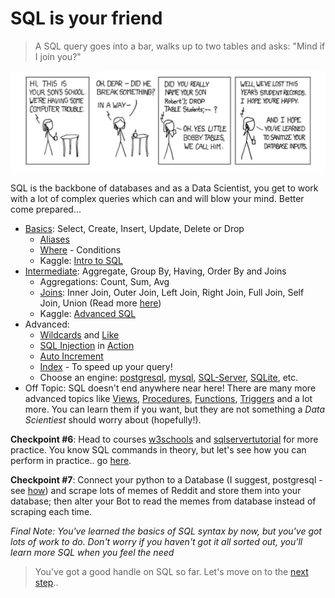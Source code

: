 # SQL is your friend
> A SQL query goes into a bar, walks up to two tables and asks: "Mind if I join you?"

![sql meme](https://github.com/keivanipchihagh/machinelearning-roadmap/blob/master/images/sql.jpg?raw=true)

SQL is the backbone of databases and as a Data Scientist, you get to work with a lot of complex queries which can and will blow your mind. Better come prepared...

- [Basics](https://www.sqlcourse.com/beginner-course/): Select, Create, Insert, Update, Delete or Drop
  - [Aliases](https://www.w3schools.com/sql/sql_alias.asp)
  - [Where](https://www.w3schools.com/sql/sql_where.asp) - Conditions
  - Kaggle: [Intro to SQL](https://www.kaggle.com/learn/intro-to-sql)
- [Intermediate](https://www.sqlcourse.com/advanced-course/): Aggregate, Group By, Having, Order By and Joins
  - Aggregations: Count, Sum, Avg
  - [Joins](https://www.freecodecamp.org/news/sql-joins-tutorial/): Inner Join, Outer Join, Left Join, Right Join, Full Join, Self Join, Union (Read more [here](https://www.dataquest.io/blog/sql-joins-tutorial/))
  - Kaggle: [Advanced SQL](https://www.kaggle.com/learn/advanced-sql)
- Advanced:
  - [Wildcards](https://www.w3schools.com/sql/sql_wildcards.asp) and [Like](https://www.w3schools.com/sql/sql_like.asp)
  - [SQL Injection](https://portswigger.net/web-security/sql-injection) in [Action](https://www.hacksplaining.com/exercises/sql-injection#/start)
  - [Auto Increment](https://www.w3schools.com/sql/sql_autoincrement.asp)
  - [Index](https://www.sqlservertutorial.net/sql-server-indexes/) - To speed up your query!
  - Choose an engine: [postgresql](https://www.postgresql.org/), [mysql](https://www.mysql.com/), [SQL-Server](https://www.microsoft.com/en-us/sql-server/sql-server-downloads), [SQLite](https://www.sqlite.org/index.html), etc.
- Off Topic: SQL doesn't end anywhere near here! There are many more advanced topics like [Views](https://www.sqlservertutorial.net/sql-server-views/), [Procedures](https://www.sqlservertutorial.net/sql-server-stored-procedures/), [Functions](https://www.sqlservertutorial.net/sql-server-user-defined-functions/), [Triggers](https://www.sqlservertutorial.net/sql-server-triggers/) and a lot more. You can learn them if you want, but they are not something a _Data Scientiest_ should worry about (hopefully!).


**Checkpoint #6**: Head to courses [w3schools](https://www.w3schools.com/sql) and [sqlservertutorial](https://www.sqlservertutorial.net) for more practice. You know SQL commands in theory, but let's see how you can perform in practice.. go [here](https://www.wiseowl.co.uk/sql/exercises/standard/).

**Checkpoint #7**: Connect your python to a Database (I suggest, postgresql - see [how](https://www.tutorialspoint.com/postgresql/postgresql_python.htm)) and scrape lots of memes of Reddit and store them into your database; then alter your Bot to read the memes from database instead of scraping each time.

_Final Note: You've learned the basics of SQL syntax by now, but you've got lots of work to do. Don't worry if you haven't got it all sorted out, you'll learn more SQL when you feel the need_

> You've got a good handle on SQL so far. Let's move on to the [next step](https://github.com/keivanipchihagh/machinelearning-roadmap/tree/master/3.git/README.md)..